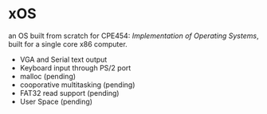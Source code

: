 # xOS
an OS built from scratch for CPE454: 
*Implementation of Operating Systems*, 
built for a single core x86 computer.

- VGA and Serial text output
- Keyboard input through PS/2 port
- malloc (pending)
- cooporative multitasking (pending)
- FAT32 read support (pending)
- User Space (pending)